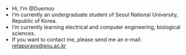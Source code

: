 - Hi, I’m @Duemoo
- I’m currently an undergraduate student of Seoul National University, Republic of Korea.
- I’m currently learning electrical and computer engineering, biological sciences.
- If you want to contact me, please send me an e-mail: retapurayo@snu.ac.kr

<!---
Duemoo/Duemoo is a ✨ special ✨ repository because its `README.md` (this file) appears on your GitHub profile.
You can click the Preview link to take a look at your changes.
--->
